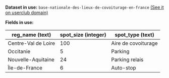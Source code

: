 **Dataset in use:** `base-nationale-des-lieux-de-covoiturage-en-france` [(See it on userclub domain)](https://userclub.opendatasoft.com/explore/dataset/base-nationale-des-lieux-de-covoiturage-en-france/table/)

**Fields in use:** 

| reg_name (text) | spot_size (integer)| spot_type (text) |
|---|---|---|
|Centre-Val de Loire|100|Aire de covoiturage|
|Occitanie|5|Parking|
|Nouvelle-Aquitaine|24|Parking relais|
|Île-de-France|6|Auto-stop|